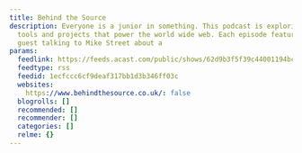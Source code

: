 ```yaml
---
title: Behind the Source
description: Everyone is a junior in something. This podcast is exploring the tech,
  tools and projects that power the world wide web. Each episode features a different
  guest talking to Mike Street about a
params:
  feedlink: https://feeds.acast.com/public/shows/62d9b3f5f39c44001194bc1e
  feedtype: rss
  feedid: 1ecfccc6cf9deaf317bb1d3b346ff03c
  websites:
    https://www.behindthesource.co.uk/: false
  blogrolls: []
  recommended: []
  recommender: []
  categories: []
  relme: {}
---
```

